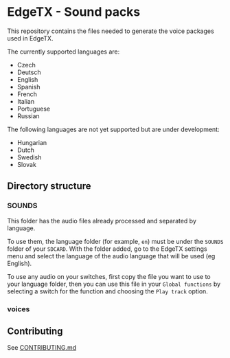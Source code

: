 # EdgeTX - Sound packs

This repository contains the files needed to generate the voice packages used in EdgeTX.

The currently supported languages are:
* Czech
* Deutsch
* English
* Spanish
* French
* Italian
* Portuguese
* Russian

The following languages are not yet supported but are under development:
* Hungarian
* Dutch
* Swedish
* Slovak

## Directory structure

### SOUNDS

This folder has the audio files already processed and separated by language.

To use them, the language folder (for example, `en`) must be under the `SOUNDS` folder of your `SDCARD`. With the folder added, go to the EdgeTX settings menu and select the language of the audio language that will be used (eg English).

To use any audio on your switches, first copy the file you want to use to your language folder, then you can use this file in your `Global functions` by selecting a switch for the function and choosing the `Play track` option.

### voices

## Contributing

See [CONTRIBUTING.md](CONTRIBUTING.md)